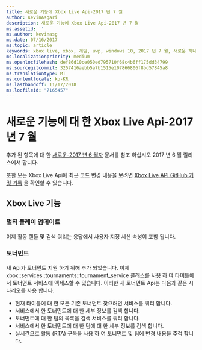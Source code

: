 ```yaml
---
title: 새로운 기능에 Xbox Live Api-2017 년 7 월
author: KevinAsgari
description: 새로운 기능에 Xbox Live Api-2017 년 7 월
ms.assetid: ''
ms.author: kevinasg
ms.date: 07/16/2017
ms.topic: article
keywords: xbox live, xbox, 게임, uwp, windows 10, 2017 년 7 월, 새로운 하나 xbox
ms.localizationpriority: medium
ms.openlocfilehash: def86d10ce050ed795710f68c4b6ff175dd34799
ms.sourcegitcommit: 3257416aebb5a7b1515e107866806f8bd57845a8
ms.translationtype: MT
ms.contentlocale: ko-KR
ms.lasthandoff: 11/17/2018
ms.locfileid: "7165457"
---
```

# <a name="whats-new-for-the-xbox-live-apis---july-2017"></a>새로운 기능에 대 한 Xbox Live Api-2017 년 7 월

추가 된 항목에 대 한 [새로운-2017 년 6 월자](1706-whats-new.md) 문서를 참조 하십시오 2017 년 6 월 릴리스에서 합니다.

또한 모든 Xbox Live Api에 최근 코드 변경 내용을 보려면 [Xbox Live API GitHub 커밋 기록](https://github.com/Microsoft/xbox-live-api/commits/master) 을 확인할 수 있습니다.

## <a name="xbox-live-features"></a>Xbox Live 기능

### <a name="multiplayer-updates"></a>멀티 플레이 업데이트

이제 활동 핸들 및 검색 쿼리는 응답에서 사용자 지정 세션 속성이 포함 됩니다.

### <a name="tournaments"></a>토너먼트

새 Api가 토너먼트 지원 하기 위해 추가 되었습니다. 이제 xbox::services::tournaments::tournament_service 클래스를 사용 하 여 타이틀에서 토너먼트 서비스에 액세스할 수 있습니다.
이러한 새 토너먼트 Api는 다음과 같은 시나리오를 사용 합니다.
* 현재 타이틀에 대 한 모든 기존 토너먼트 찾으려면 서비스를 쿼리 합니다.
* 서비스에서 한 토너먼트에 대 한 세부 정보를 검색 합니다.
* 토너먼트에 대 한 팀의 목록을 검색 서비스를 쿼리 합니다.
* 서비스에서 한 토너먼트에 대 한 팀에 대 한 세부 정보를 검색 합니다.
* 실시간으로 활동 (RTA) 구독을 사용 하 여 토너먼트 및 팀에 변경 내용을 추적 합니다.
